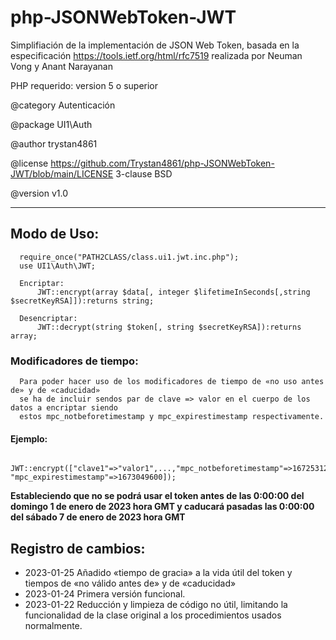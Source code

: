 # php-JSONWebToken-JWT

Simplifiación de la implementación de JSON Web Token, basada en la especificación https://tools.ietf.org/html/rfc7519 realizada por Neuman Vong y Anant Narayanan

 PHP requerido: version 5 o superior
 
 @category    Autenticación
 
 @package     UI1\Auth
 
 @author      trystan4861
 
 @license     https://github.com/Trystan4861/php-JSONWebToken-JWT/blob/main/LICENSE 3-clause BSD

 @version     v1.0
************************************************************************************

## Modo de Uso: 
      require_once("PATH2CLASS/class.ui1.jwt.inc.php");
      use UI1\Auth\JWT;
      
      Encriptar:
          JWT::encrypt(array $data[, integer $lifetimeInSeconds[,string $secretKeyRSA]]):returns string;

      Desencriptar:
          JWT::decrypt(string $token[, string $secretKeyRSA]):returns array;

### Modificadores de tiempo:
      Para poder hacer uso de los modificadores de tiempo de «no uso antes de» y de «caducidad» 
      se ha de incluir sendos par de clave => valor en el cuerpo de los datos a encriptar siendo 
      estos mpc_notbeforetimestamp y mpc_expirestimestamp respectivamente.

#### Ejemplo:
      JWT::encrypt(["clave1"=>"valor1",...,"mpc_notbeforetimestamp"=>1672531200, "mpc_expirestimestamp"=>1673049600]);
      
**Estableciendo que no se podrá usar el token antes de las 0:00:00 del domingo 1 de enero de 2023 hora GMT y caducará pasadas las 0:00:00 del sábado 7 de enero de 2023 hora GMT**

## Registro de cambios:

* 2023-01-25   Añadido «tiempo de gracia» a la vida útil del token y tiempos de «no válido antes de» y de «caducidad»
* 2023-01-24   Primera versión funcional.
* 2023-01-22   Reducción y limpieza de código no útil, limitando la funcionalidad de la clase original a los  procedimientos usados normalmente.
